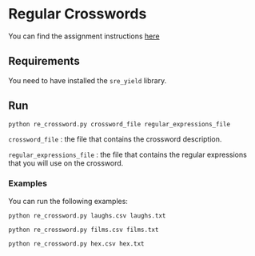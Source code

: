 # Regular Crosswords

You can find the assignment instructions [here](https://louridas.github.io/rwa/assignments/regular-crosswords/)

## Requirements
You need to have installed the ``` sre_yield ``` library. 

## Run
```
python re_crossword.py crossword_file regular_expressions_file
```
```crossword_file``` : the file that contains the crossword description.

```regular_expressions_file``` : the file that contains the regular expressions that you will use on the crossword.

### Examples
You can run the following examples:
```
python re_crossword.py laughs.csv laughs.txt
```
```
python re_crossword.py films.csv films.txt
```
```
python re_crossword.py hex.csv hex.txt
```